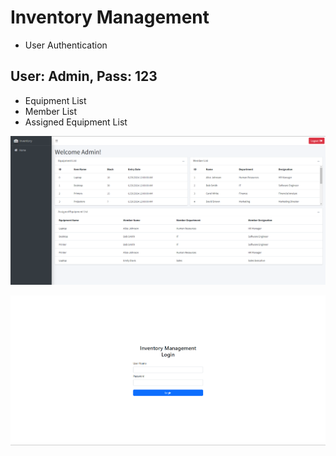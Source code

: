# Inventory Management

- User Authentication

## User: Admin, Pass: 123

- Equipment List
- Member List
- Assigned Equipment List

![Alt text](images/IM.png)

![Alt text](images/LoginUI.png)
